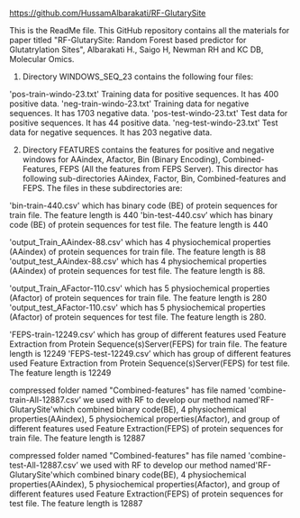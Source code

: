 https://github.com/HussamAlbarakati/RF-GlutarySite

This is the ReadMe file. This GitHub repository contains all the materials for paper titled "RF-GlutarySite: Random Forest based predictor for Glutatrylation Sites",
Albarakati H., Saigo H, Newman RH and KC DB, Molecular Omics.

1. Directory WINDOWS_SEQ_23 contains the following four files:

'pos-train-windo-23.txt' Training data for positive sequences.  It has 400 positive data.
'neg-train-windo-23.txt' Training data for negative sequences.  It has 1703 negative data.
'pos-test-windo-23.txt'  Test data for positive sequences.   It has 44 positive data.
'neg-test-windo-23.txt'  Test data for negative sequences.   It has 203 negative data.



2. Directory FEATURES contains the features for positive and negative windows for AAindex, Afactor, Bin (Binary Encoding), Combined-Features, FEPS (All the features from FEPS Server). This director has following sub-directories AAindex, Factor, Bin, Combined-features and FEPS. The files in these subdirectories are:


'bin-train-440.csv' which has binary code (BE) of protein sequences for train file. The feature length is 440
'bin-test-440.csv’ which has binary code (BE) of protein sequences  for test file. The feature length is 440

'output_Train_AAindex-88.csv' which has 4 physiochemical properties (AAindex) of protein sequences for train file. The feature length is 88 
'output_test_AAindex-88.csv' which has 4 physiochemical properties (AAindex) of protein sequences for test file. The feature length is 88.


'output_Train_AFactor-110.csv' which has 5 physiochemical properties (Afactor) of protein sequences for train file. The feature length is 280  'output_test_AFactor-110.csv' which has 5 physiochemical properties (Afactor) of protein sequences for test file. The feature length is 280.


'FEPS-train-12249.csv’  which has group of different features used Feature Extraction from Protein Sequence(s)Server(FEPS) for train file. The feature length is 12249 
'FEPS-test-12249.csv’ which has group of different features used Feature Extraction from Protein Sequence(s)Server(FEPS) for test file. The feature length is 12249



compressed folder named "Combined-features" has file named 'combine-train-All-12887.csv’ we used with RF to develop our method named'RF-GlutarySite'which combined binary code(BE), 4 physiochemical properties(AAindex), 5 physiochemical properties(Afactor), and group of different features used Feature Extraction(FEPS) of protein sequences for train file. The feature length is 12887

compressed folder named "Combined-features" has file named 'combine-test-All-12887.csv’ we used with RF to develop our method named'RF-GlutarySite'which combined binary code(BE), 4 physiochemical properties(AAindex), 5 physiochemical properties(Afactor), and group of different features used Feature Extraction(FEPS) of protein sequences for test file. The feature length is 12887


